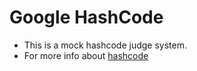 # Google HashCode
- This is a mock hashcode judge system.
- For more info about [hashcode](https://codingcompetitions.withgoogle.com/hashcode/)
